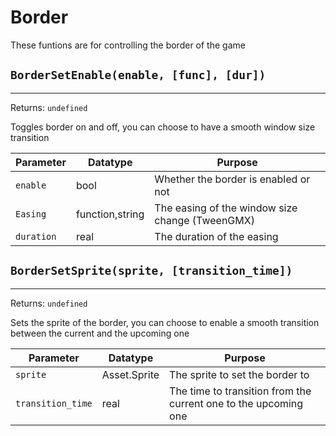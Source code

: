 # Border
These funtions are for controlling the border of the game

## `BorderSetEnable(enable, [func], [dur])`
---
 Returns: `undefined`

Toggles border on and off, you can choose to have a smooth window size transition

| Parameter | Datatype  | Purpose |
|-----------|-----------|---------|
|`enable` |bool |Whether the border is enabled or not |
|`Easing` |function,string |The easing of the window size change (TweenGMX) |
|`duration` |real |The duration of the easing |
















## `BorderSetSprite(sprite, [transition_time])`
---
 Returns: `undefined`

Sets the sprite of the border, you can choose to enable a smooth transition between the current
and the upcoming one

| Parameter | Datatype  | Purpose |
|-----------|-----------|---------|
|`sprite` |Asset.Sprite |The sprite to set the border to |
|`transition_time` |real |The time to transition from the current one to the upcoming one |











